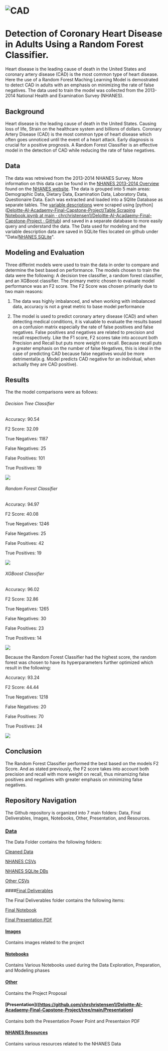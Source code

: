 # ![CAD](https://github.com/chrchristensen1/Deloitte-AI-Acadaemy-Final-Capstone-Project/blob/main/Images/Health%20Banner.png?raw=true)

# Detection of Coronary Heart Disease in Adults Using a Random Forest Classifier.

Heart disease is the leading cause of death in the United States and coronary artery disease (CAD) is the most common type of heart disease. Here the use of a Random Forest Maching Learning Model is demostrated to detect CAD in adults with an emphasis on minimizing the rate of false negatives. The data used to train the model was collected from the 2013-2014 National Health and Examination Survey (NHANES). 

## Background

Heart disease is the leading cause of death in the United States. Causing loss of life, Strain on the healthcare system and billions of dollars. Coronary Artery Disease (CAD) is the most common type of heart disease which often goes unnoticed until the event of a heart attack. Early diagnosis is crucial for a positive prognosis. A Random Forest Classifier is an effective model in the detection of CAD while reducing the rate of false negatives.

## Data

The data was retreived from the 2013-2014 NHANES Survey. More information on this data can be found in the [NHANES 2013-2014 Overview](https://www.cdc.gov/nchs/data/nhanes/nhanes_13_14/2013-14_overview_brochure.pdf) found on the [NHANES website](https://www.cdc.gov/nchs/nhanes/about_nhanes.htm). The data is grouped into 5 main areas: Demographic Data, Dietary Data, Examination Data, Laboratory Data, Questionaire Data. Each was extracted and loaded into a SQlite Database as separate tables. The [variable descriptions](https://wwwn.cdc.gov/nchs/nhanes/continuousnhanes/default.aspx?BeginYear=2013) were scraped using [python]([Deloitte-AI-Acadaemy-Final-Capstone-Project/Table Scraping Notebook.ipynb at main · chrchristensen1/Deloitte-AI-Acadaemy-Final-Capstone-Project · GitHub](https://github.com/chrchristensen1/Deloitte-AI-Acadaemy-Final-Capstone-Project/blob/main/Notebooks/Table%20Scraping%20Notebook.ipynb)) and saved in a separate database to more easily query and understand the data. The Data used for modeling and the variable description data are saved in SQLite files located on github under "Data/[NHANES SQLite](https://github.com/chrchristensen1/Deloitte-AI-Acadaemy-Final-Capstone-Project/tree/main/Data/NHANES%20SQLite%20DBs)".

## Modeling and Evaluation

Three differint models were used to train the data in order to compare and determine the best based on performance. The models chosen to train the data were the following: A decision tree classifier, a random forest classifier, and an XGBoost classifier. The primary metric chosen to evaluate model performance was an F2 score. The F2 Score was chosen primarily due to two main reasons: 

1. The data was highly imbalanced, and when working with imbalanced data, accuracy is not a great metric to base model performance 

2. The model is used to predict coronary artery disease (CAD) and when detecting medical conditions, it is valuable to evaluate the results based on a confusion matrix especially the rate of false positives and false negatives. False positives and negatives are related to precision and recall respectively. Like the F1 score, F2 scores take into account both Precision and Recall but puts more weight on recall. Because recall puts a greater emphasis on the number of false Negatives, this is ideal in the case of predicting CAD because false negatives would be more detrimental(e.g. Model predicts CAD negative for an individual, when actually they are CAD positive).

## Results

The the model comparisons were as follows:

###### Decision Tree Classifier

Accuracy: 90.54                                 

F2 Score: 32.09   

True Negatives: 1187

False Negatives: 25

False Positives: 101

True Positives: 19 

![](https://github.com/chrchristensen1/Deloitte-AI-Acadaemy-Final-Capstone-Project/blob/main/Images/DT%20confusion%20matrix.png?raw=true)

###### Random Forest Classifier

Accuracy: 94.97                                 

F2 Score: 40.08  

True Negatives: 1246

False Negatives: 25

False Positives: 42

True Positives: 19 

![](https://github.com/chrchristensen1/Deloitte-AI-Acadaemy-Final-Capstone-Project/blob/main/Images/RF%20Confusion%20Matrix.png?raw=true)

###### XGBoost Classifier

Accuracy: 96.02                                 

F2 Score: 32.86 

True Negatives: 1265

False Negatives: 30

False Positives: 23

True Positives: 14 

![](https://github.com/chrchristensen1/Deloitte-AI-Acadaemy-Final-Capstone-Project/blob/main/Images/XGB%20Confusion%20Matrix.png?raw=true)

Because the Random Forest Classifier had the highest score, the random forest was chosen to have its hyperparameters further optimized which result in the following:

Accuracy: 93.24                                 

F2 Score: 44.44

True Negatives: 1218

False Negatives: 20

False Positives: 70

True Positives: 24 

![](https://github.com/chrchristensen1/Deloitte-AI-Acadaemy-Final-Capstone-Project/blob/main/Images/Opt%20RF%20Confusion%20matrix.png?raw=true)

## Conclusion

The Random Forest Classifier performed the best based on the models F2 Score. And as stated previously, the F2 score takes into account both precision and recall with more weight on recall, thus minamizing false positives and negatives with greater emphasis on minimizing false negatives. 

## Repository Navigation

The Github repository is organized into 7 main folders: Data, Final Deliverables, Images, Notebooks, Other, Presentation, and Resources.

### [Data](https://github.com/chrchristensen1/Deloitte-AI-Acadaemy-Final-Capstone-Project/tree/main/Data)

The Data Folder contains the following folders:

[Cleaned Data](https://github.com/chrchristensen1/Deloitte-AI-Acadaemy-Final-Capstone-Project/tree/main/Data/Cleaned%20Data "Cleaned Data")

[NHANES CSVs](https://github.com/chrchristensen1/Deloitte-AI-Acadaemy-Final-Capstone-Project/tree/main/Data/NHANES%20CSVs "NHANES CSVs")

[NHANES SQLite DBs](https://github.com/chrchristensen1/Deloitte-AI-Acadaemy-Final-Capstone-Project/tree/main/Data/NHANES%20SQLite%20DBs "NHANES SQLite DBs")

[Other CSVs](https://github.com/chrchristensen1/Deloitte-AI-Acadaemy-Final-Capstone-Project/tree/main/Data/Other%20CSVs "Other CSVs")

####[Final Deliverables]((https://github.com/chrchristensen1/Deloitte-AI-Acadaemy-Final-Capstone-Project/tree/main/Final%20Deliverables))

The Final Deliverables folder contains the following items:

[Final Notebook](https://github.com/chrchristensen1/Deloitte-AI-Acadaemy-Final-Capstone-Project/blob/main/Final%20Deliverables/Final%20Notebook.ipynb)

[Final Presentation PDF](https://github.com/chrchristensen1/Deloitte-AI-Acadaemy-Final-Capstone-Project/blob/main/Final%20Deliverables/Presentation.pdf)

#### [Images](https://github.com/chrchristensen1/Deloitte-AI-Acadaemy-Final-Capstone-Project/tree/main/Images)

Contains images related to the project

#### [Notebooks](https://github.com/chrchristensen1/Deloitte-AI-Acadaemy-Final-Capstone-Project/tree/main/Notebooks)

Contains Various Notebooks used during the Data Exploration, Preparation, and Modeling phases

#### [Other](https://github.com/chrchristensen1/Deloitte-AI-Acadaemy-Final-Capstone-Project/tree/main/Other)

Contains the Project Proposal

#### [Presentation]((https://github.com/chrchristensen1/Deloitte-AI-Acadaemy-Final-Capstone-Project/tree/main/Presentation)

Contains both the Presentation Power Point and Presentaion PDF

#### [NHANES Resources](https://github.com/chrchristensen1/Deloitte-AI-Acadaemy-Final-Capstone-Project/tree/main/Resources)

Contains various resources related to the NHANES Data

